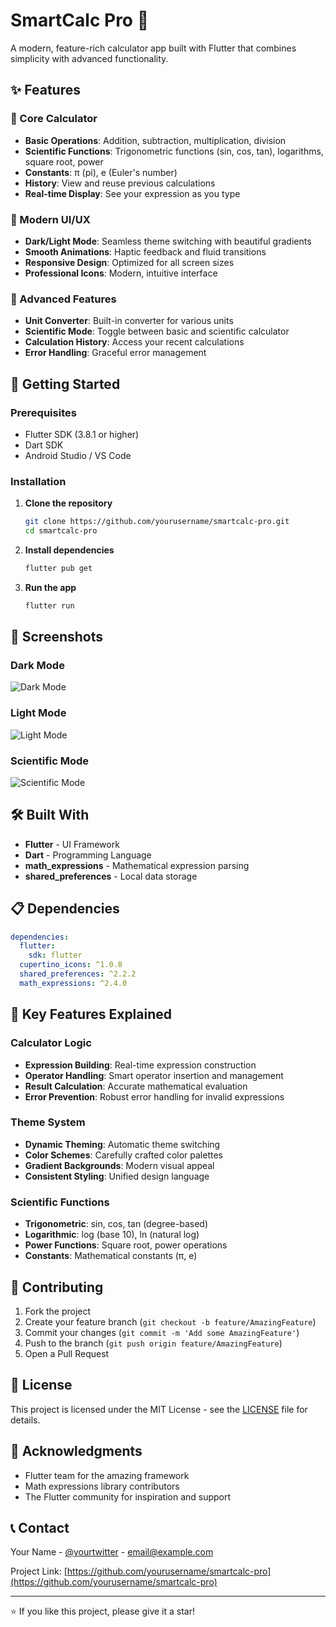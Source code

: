 # SmartCalc Pro 🧮

A modern, feature-rich calculator app built with Flutter that combines simplicity with advanced functionality.

## ✨ Features

### 🎯 Core Calculator
- **Basic Operations**: Addition, subtraction, multiplication, division
- **Scientific Functions**: Trigonometric functions (sin, cos, tan), logarithms, square root, power
- **Constants**: π (pi), e (Euler's number)
- **History**: View and reuse previous calculations
- **Real-time Display**: See your expression as you type

### 🎨 Modern UI/UX
- **Dark/Light Mode**: Seamless theme switching with beautiful gradients
- **Smooth Animations**: Haptic feedback and fluid transitions
- **Responsive Design**: Optimized for all screen sizes
- **Professional Icons**: Modern, intuitive interface

### 🔧 Advanced Features
- **Unit Converter**: Built-in converter for various units
- **Scientific Mode**: Toggle between basic and scientific calculator
- **Calculation History**: Access your recent calculations
- **Error Handling**: Graceful error management

## 🚀 Getting Started

### Prerequisites
- Flutter SDK (3.8.1 or higher)
- Dart SDK
- Android Studio / VS Code

### Installation

1. **Clone the repository**
   ```bash
   git clone https://github.com/yourusername/smartcalc-pro.git
   cd smartcalc-pro
   ```

2. **Install dependencies**
   ```bash
   flutter pub get
   ```

3. **Run the app**
   ```bash
   flutter run
   ```

## 📱 Screenshots

### Dark Mode
![Dark Mode](screenshots/dark_mode.png)

### Light Mode
![Light Mode](screenshots/light_mode.png)

### Scientific Mode
![Scientific Mode](screenshots/scientific_mode.png)

## 🛠️ Built With

- **Flutter** - UI Framework
- **Dart** - Programming Language
- **math_expressions** - Mathematical expression parsing
- **shared_preferences** - Local data storage

## 📋 Dependencies

```yaml
dependencies:
  flutter:
    sdk: flutter
  cupertino_icons: ^1.0.8
  shared_preferences: ^2.2.2
  math_expressions: ^2.4.0
```

## 🎯 Key Features Explained

### Calculator Logic
- **Expression Building**: Real-time expression construction
- **Operator Handling**: Smart operator insertion and management
- **Result Calculation**: Accurate mathematical evaluation
- **Error Prevention**: Robust error handling for invalid expressions

### Theme System
- **Dynamic Theming**: Automatic theme switching
- **Color Schemes**: Carefully crafted color palettes
- **Gradient Backgrounds**: Modern visual appeal
- **Consistent Styling**: Unified design language

### Scientific Functions
- **Trigonometric**: sin, cos, tan (degree-based)
- **Logarithmic**: log (base 10), ln (natural log)
- **Power Functions**: Square root, power operations
- **Constants**: Mathematical constants (π, e)

## 🤝 Contributing

1. Fork the project
2. Create your feature branch (`git checkout -b feature/AmazingFeature`)
3. Commit your changes (`git commit -m 'Add some AmazingFeature'`)
4. Push to the branch (`git push origin feature/AmazingFeature`)
5. Open a Pull Request

## 📄 License

This project is licensed under the MIT License - see the [LICENSE](LICENSE) file for details.

## 🙏 Acknowledgments

- Flutter team for the amazing framework
- Math expressions library contributors
- The Flutter community for inspiration and support

## 📞 Contact

Your Name - [@yourtwitter](https://twitter.com/yourtwitter) - email@example.com

Project Link: [https://github.com/yourusername/smartcalc-pro](https://github.com/yourusername/smartcalc-pro)

---

⭐ If you like this project, please give it a star!
